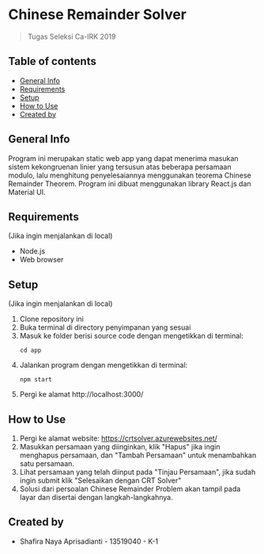 # Chinese Remainder Solver
> Tugas Seleksi Ca-IRK 2019

## Table of contents
  - [General Info](#general-info)
  - [Requirements](#requirements)
  - [Setup](#setup)
  - [How to Use](#how-to-use)
  - [Created by](#created-by)

## General Info
Program ini merupakan static web app yang dapat menerima masukan sistem kekongruenan linier yang tersusun atas beberapa persamaan modulo, lalu menghitung penyelesaiannya menggunakan teorema Chinese Remainder Theorem.
Program ini dibuat menggunakan library React.js dan Material UI.
## Requirements 
(Jika ingin menjalankan di local)
- Node.js
- Web browser
## Setup 
(Jika ingin menjalankan di local)
1. Clone repository ini
2. Buka terminal di directory penyimpanan yang sesuai
3. Masuk ke folder berisi source code dengan mengetikkan di terminal:
   ```
   cd app
   ```
4. Jalankan program dengan mengetikkan di terminal:
   ```
   npm start
   ```
5. Pergi ke alamat http://localhost:3000/
## How to Use
1. Pergi ke alamat website: https://crtsolver.azurewebsites.net/ 
2. Masukkan persamaan yang diinginkan, klik "Hapus" jika ingin menghapus persamaan, dan "Tambah Persamaan" untuk menambahkan satu persamaan.
3. Lihat persamaan yang telah diinput pada "Tinjau Persamaan", jika sudah ingin submit klik "Selesaikan dengan CRT Solver"
4. Solusi dari persoalan Chinese Remainder Problem akan tampil pada layar dan disertai dengan langkah-langkahnya.
## Created by
- Shafira Naya Aprisadianti - 13519040 - K-1